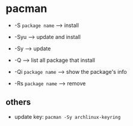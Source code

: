 # pacman

* -S `package name` --> install

* -Syu --> update and install

* -Sy --> update

* -Q --> list all package that install

* -Qi `package name` --> show the package's info

* -Rs `package name` --> remove


## others

* update key: `pacman -Sy archlinux-keyring`
